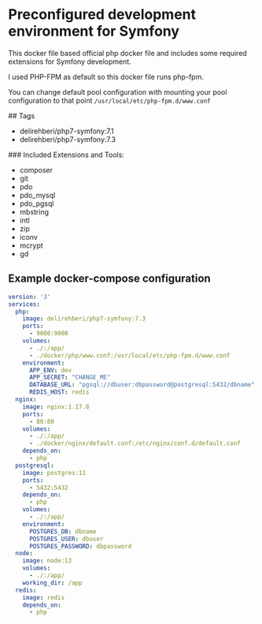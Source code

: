 # Preconfigured development environment for Symfony

This docker file based official php docker file and includes some required extensions for Symfony development.

I used PHP-FPM as default so this docker file runs php-fpm.

You can change default pool configuration with mounting your pool configuration to that point `/usr/local/etc/php-fpm.d/www.conf` 

## Tags

- delirehberi/php7-symfony:7.1
- delirehberi/php7-symfony:7.3

### Included Extensions and Tools:

- composer
- git
- pdo
- pdo_mysql
- pdo_pgsql
- mbstring
- intl
- zip
- iconv
- mcrypt
- gd

## Example docker-compose configuration

```yaml
version: '3'
services:
  php:
    image: delirehberi/php7-symfony:7.3
    ports:
      - 9000:9000
    volumes:
      - ./:/app/
      - ./docker/php/www.conf:/usr/local/etc/php-fpm.d/www.conf
    environment:
      APP_ENV: dev
      APP_SECRET: "CHANGE_ME"
      DATABASE_URL: "pgsql://dbuser:dbpassword@postgresql:5432/dbname"
      REDIS_HOST: redis
  nginx:
    image: nginx:1.17.8
    ports:
      - 80:80
    volumes:
      - ./:/app/
      - ./docker/nginx/default.conf:/etc/nginx/conf.d/default.conf
    depends_on:
      - php
  postgresql:
    image: postgres:11
    ports:
      - 5432:5432
    depends_on:
      - php
    volumes:
      - ./:/app/
    environment: 
      POSTGRES_DB: dbname
      POSTGRES_USER: dbuser
      POSTGRES_PASSWORD: dbpassword
  node:
    image: node:13
    volumes:
      - ./:/app/
    working_dir: /app
  redis:
    image: redis
    depends_on:
      - php
```
